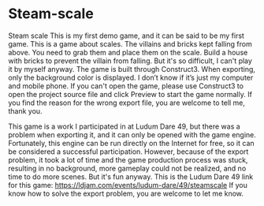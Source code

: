 # Steam-scale
Steam scale This is my first demo game, and it can be said to be my first game. This is a game about scales. The villains and bricks kept falling from above. You need to grab them and place them on the scale. Build a house with bricks to prevent the villain from falling. But it's so difficult, I can't play it by myself anyway. The game is built through Construct3. When exporting, only the background color is displayed. I don’t know if it’s just my computer and mobile phone. If you can't open the game, please use Construct3 to open the project source file and click Preview to start the game normally. If you find the reason for the wrong export file, you are welcome to tell me, thank you.

This game is a work I participated in at Ludum Dare 49, but there was a problem when exporting it, and it can only be opened with the game engine. Fortunately, this engine can be run directly on the Internet for free, so it can be considered a successful participation.
However, because of the export problem, it took a lot of time and the game production process was stuck, resulting in no background, more gameplay could not be realized, and no time to do more scenes.
But it's fun anyway.
This is the Ludum Dare 49 link for this game: https://ldjam.com/events/ludum-dare/49/steamscale
If you know how to solve the export problem, you are welcome to let me know. 
